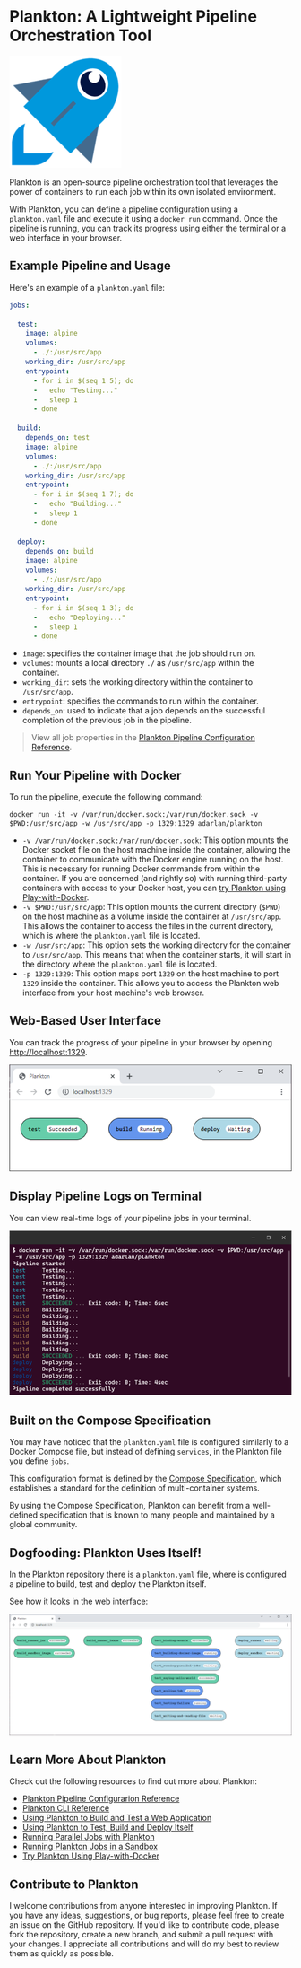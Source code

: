 # Plankton: A Lightweight Pipeline Orchestration Tool

![Plankton's logo](docs/img/plankton-rocket.png)

Plankton is an open-source pipeline orchestration tool that leverages the power of containers to run each job within its own isolated environment.

With Plankton, you can define a pipeline configuration using a `plankton.yaml` file and execute it using a `docker run` command. Once the pipeline is running, you can track its progress using either the terminal or a web interface in your browser.

## Example Pipeline and Usage

Here's an example of a `plankton.yaml` file:

```yaml
jobs:

  test:
    image: alpine
    volumes:
      - ./:/usr/src/app
    working_dir: /usr/src/app
    entrypoint:
      - for i in $(seq 1 5); do
      -   echo "Testing..."
      -   sleep 1
      - done

  build:
    depends_on: test
    image: alpine
    volumes:
      - ./:/usr/src/app
    working_dir: /usr/src/app
    entrypoint:
      - for i in $(seq 1 7); do
      -   echo "Building..."
      -   sleep 1
      - done

  deploy:
    depends_on: build
    image: alpine
    volumes:
      - ./:/usr/src/app
    working_dir: /usr/src/app
    entrypoint:
      - for i in $(seq 1 3); do
      -   echo "Deploying..."
      -   sleep 1
      - done
```

- `image`: specifies the container image that the job should run on.
- `volumes`: mounts a local directory `./` as `/usr/src/app` within the container.
- `working_dir`: sets the working directory within the container to `/usr/src/app`.
- `entrypoint`: specifies the commands to run within the container.
- `depends_on`: used to indicate that a job depends on the successful completion of the previous job in the pipeline.

> View all job properties in the [Plankton Pipeline Configuration Reference](docs/img/pipeline-configuration.md).

## Run Your Pipeline with Docker

To run the pipeline, execute the following command:

```shell
docker run -it -v /var/run/docker.sock:/var/run/docker.sock -v $PWD:/usr/src/app -w /usr/src/app -p 1329:1329 adarlan/plankton
```

- `-v /var/run/docker.sock:/var/run/docker.sock`: This option mounts the Docker socket file on the host machine inside the container, allowing the container to communicate with the Docker engine running on the host. This is necessary for running Docker commands from within the container. If you are concerned (and rightly so) with running third-party containers with access to your Docker host, you can [try Plankton using Play-with-Docker](docs/play-with-docker.md).
- `-v $PWD:/usr/src/app`: This option mounts the current directory (`$PWD`) on the host machine as a volume inside the container at `/usr/src/app`. This allows the container to access the files in the current directory, which is where the `plankton.yaml` file is located.
- `-w /usr/src/app`: This option sets the working directory for the container to `/usr/src/app`. This means that when the container starts, it will start in the directory where the `plankton.yaml` file is located.
- `-p 1329:1329`: This option maps port `1329` on the host machine to port `1329` inside the container. This allows you to access the Plankton web interface from your host machine's web browser.

## Web-Based User Interface

You can track the progress of your pipeline in your browser by opening [http://localhost:1329](http://localhost:1329).

![Web-based user interface](docs/img/plankton-web.png)

## Display Pipeline Logs on Terminal

You can view real-time logs of your pipeline jobs in your terminal.

![Pipeline logs on terminal](docs/img/plankton-logs.png)

## Built on the Compose Specification

You may have noticed that the `plankton.yaml` file is configured similarly to a Docker Compose file, but instead of defining `services`, in the Plankton file you define `jobs`.

This configuration format is defined by the [Compose Specification](https://github.com/compose-spec/compose-spec/blob/master/spec.md), which establishes a standard for the definition of multi-container systems.

By using the Compose Specification, Plankton can benefit from a well-defined specification that is known to many people and maintained by a global community.

## Dogfooding: Plankton Uses Itself!

In the Plankton repository there is a `plankton.yaml` file, where is configured a pipeline to build, test and deploy the Plankton itself.

See how it looks in the web interface:

![Plankton using itself](docs/img/plankton-using-itself.png)

## Learn More About Plankton

Check out the following resources to find out more about Plankton:

- [Plankton Pipeline Configurarion Reference](docs/pipeline-configuration.md)
- [Plankton CLI Reference](docs/cli-reference.md)
- [Using Plankton to Build and Test a Web Application](examples/testing-web-application/)
- [Using Plankton to Test, Build and Deploy Itself](docs/using-itself.md)
- [Running Parallel Jobs with Plankton](examples/running-parallel-jobs/)
- [Running Plankton Jobs in a Sandbox](docs/sandbox.md)
- [Try Plankton Using Play-with-Docker](docs/play-with-docker.md)

## Contribute to Plankton

I welcome contributions from anyone interested in improving Plankton. If you have any ideas, suggestions, or bug reports, please feel free to create an issue on the GitHub repository. If you'd like to contribute code, please fork the repository, create a new branch, and submit a pull request with your changes. I appreciate all contributions and will do my best to review them as quickly as possible.
